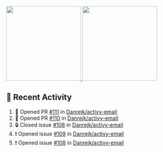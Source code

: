 <a href="https://github.com/anuraghazra/github-readme-stats">
  <img height=200 src="https://readme-stats-danrejk.vercel.app/api?username=Danrejk&theme=github_dark&border_color=3d444d&count_private=true" />
</a>
<a href="https://github.com/anuraghazra/github-readme-stats">
  <img height=200 src="https://readme-stats-danrejk.vercel.app/api/top-langs/?username=Danrejk&layout=donut&theme=github_dark&border_color=3d444d&count_private=true" />
</a>

## 🚀 Recent Activity  
<!--START_SECTION:activity-->
1. 💪 Opened PR [#111](https://github.com/Danrejk/activy-email/pull/111) in [Danrejk/activy-email](https://github.com/Danrejk/activy-email)
2. 💪 Opened PR [#110](https://github.com/Danrejk/activy-email/pull/110) in [Danrejk/activy-email](https://github.com/Danrejk/activy-email)
3. 🔒 Closed issue [#108](https://github.com/Danrejk/activy-email/issues/108) in [Danrejk/activy-email](https://github.com/Danrejk/activy-email)
4. ❗ Opened issue [#109](https://github.com/Danrejk/activy-email/issues/109) in [Danrejk/activy-email](https://github.com/Danrejk/activy-email)
5. ❗ Opened issue [#108](https://github.com/Danrejk/activy-email/issues/108) in [Danrejk/activy-email](https://github.com/Danrejk/activy-email)
<!--END_SECTION:activity-->
